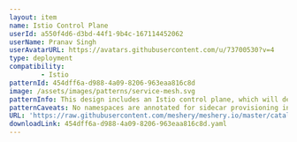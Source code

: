 ```yaml
---
layout: item
name: Istio Control Plane
userId: a550f4d6-d3bd-44f1-9b4c-167114452062
userName: Pranav Singh
userAvatarURL: https://avatars.githubusercontent.com/u/73700530?v=4
type: deployment
compatibility: 
        - Istio
patternId: 454dff6a-d988-4a09-8206-963eaa816c8d
image: /assets/images/patterns/service-mesh.svg
patternInfo: This design includes an Istio control plane, which will deploy to the istio-system namespace by default.
patternCaveats: No namespaces are annotated for sidecar provisioning in this design.
URL: 'https://raw.githubusercontent.com/meshery/meshery.io/master/catalog/454dff6a-d988-4a09-8206-963eaa816c8d.yaml'
downloadLink: 454dff6a-d988-4a09-8206-963eaa816c8d.yaml
---
```

